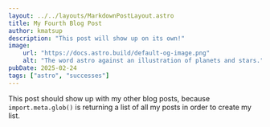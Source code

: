 ```yaml
---
layout: ../../layouts/MarkdownPostLayout.astro
title: My Fourth Blog Post
author: kmatsup
description: "This post will show up on its own!"
image:
    url: "https://docs.astro.build/default-og-image.png"
    alt: "The word astro against an illustration of planets and stars."
pubDate: 2025-02-24
tags: ["astro", "successes"]
---
```

This post should show up with my other blog posts, because `import.meta.glob()` is returning a list of all my posts in order to create my list.